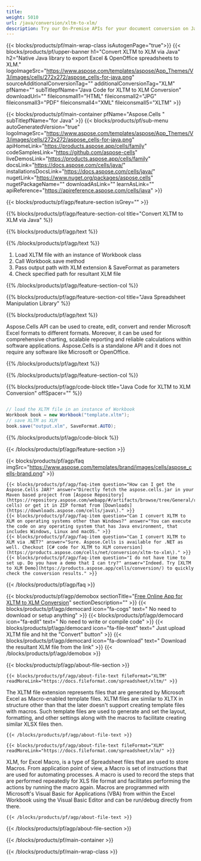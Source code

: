 ```yaml
---
title:  
weight: 5010
url: /java/conversion/xltm-to-xlm/ 
description: Try our On-Premise APIs for your document conversion on Java Runtime Environment for JSP/JSF Application and Desktop Applications.
---
```


{{< blocks/products/pf/main-wrap-class isAutogenPage="true">}}
{{< blocks/products/pf/upper-banner h1="Convert XLTM to XLM via Java" h2="Native Java library to export Excel & OpenOffice spreadsheets to XLM." logoImageSrc="https://www.aspose.com/templates/aspose/App_Themes/V3/images/cells/272x272/aspose_cells-for-java.png" sourceAdditionalConversionTag="" additionalConversionTag="XLM" pfName="" subTitlepfName="Java Code for XLTM to XLM Conversion" downloadUrl="" fileiconsmall1="HTML" fileiconsmall2="JPG" fileiconsmall3="PDF" fileiconsmall4="XML" fileiconsmall5="XLTM" >}}

{{< blocks/products/pf/main-container pfName="Aspose.Cells " subTitlepfName="for Java" >}}
{{< blocks/products/pf/sub-menu autoGeneratedVersion="true" logoImageSrc="https://www.aspose.com/templates/aspose/App_Themes/V3/images/cells/272x272/aspose_cells-for-java.png" apiHomeLink="https://products.aspose.app/cells/family" codeSamplesLink="https://github.com/aspose-cells" liveDemosLink="https://products.aspose.app/cells/family" docsLink="https://docs.aspose.com/cells/java/" installationsDocsLink="https://docs.aspose.com/cells/java/" nugetLink="https://www.nuget.org/packages/aspose.cells" nugetPackageName="" downloadAsLink="" learnAsLink="" apiReference="https://apireference.aspose.com/cells/java" >}}

{{< blocks/products/pf/agp/feature-section isGrey="" >}}

{{% blocks/products/pf/agp/feature-section-col title="Convert XLTM to XLM via Java" %}}

{{% blocks/products/pf/agp/text %}}

{{% /blocks/products/pf/agp/text %}}

1.  Load XLTM file with an instance of Workbook class
1.  Call Workbook.save method
1.  Pass output path with XLM extension & SaveFormat as parameters
1.  Check specified path for resultant XLM file

{{% /blocks/products/pf/agp/feature-section-col %}}

{{% blocks/products/pf/agp/feature-section-col title="Java Spreadsheet Manipulation Library" %}}

{{% blocks/products/pf/agp/text %}}

 Aspose.Cells API can be used to create, edit, convert and render Microsoft Excel formats to different formats. Moreover, it can be used for comprehensive charting, scalable reporting and reliable calculations within software applications. Aspose.Cells is a standalone API and it does not require any software like Microsoft or OpenOffice.

{{% /blocks/products/pf/agp/text %}}

{{% /blocks/products/pf/agp/feature-section-col %}}

{{% blocks/products/pf/agp/code-block title="Java Code for XLTM to XLM Conversion" offSpacer="" %}}

```cs

// load the XLTM file in an instance of Workbook
Workbook book = new Workbook("template.xltm");
// save XLTM as XLM
book.save("output.xlm", SaveFormat.AUTO);

```

{{% /blocks/products/pf/agp/code-block %}}

{{< /blocks/products/pf/agp/feature-section >}}

{{< blocks/products/pf/agp/faq imgSrc="https://www.aspose.com/templates/brand/images/cells/aspose_cells-brand.png" >}}

    {{< blocks/products/pf/agp/faq-item question="How can I get the Aspose.Cells JAR?" answer="Directly fetch the aspose.cells.jar in your Maven based project from [Aspose Repository](https://repository.aspose.com/webapp/#/artifacts/browse/tree/General/repo/com/aspose/aspose-cells) or get it in ZIP format from [Downloads](https://downloads.aspose.com/cells/java\)." >}}
    {{< blocks/products/pf/agp/faq-item question="Can I convert XLTM to XLM on operating systems other than Windows?" answer="You can execute the code on any operating system that has Java environment, that includes Windows, Linux and macOS." >}}
    {{< blocks/products/pf/agp/faq-item question="Can I convert XLTM to XLM via .NET?" answer="Sure. Aspose.Cells is available for .NET as well. Checkout [C# code for XLTM to XLM conversion](https://products.aspose.com/cells/net/conversion/xltm-to-xlm\)." >}}
    {{< blocks/products/pf/agp/faq-item question="I do not have time to set up. Do you have a demo that I can try?" answer="Indeed. Try [XLTM to XLM Demo](https://products.aspose.app/cells/conversion/) to quickly check the conversion results." >}}
 
{{< /blocks/products/pf/agp/faq >}}

<!-- aboutfile Starts -->

{{< blocks/products/pf/agp/demobox sectionTitle="[Free Online App for XLTM to XLM Conversion](https://products.aspose.app/cells/conversion/xltm-to-xlm)" sectionDescription="" >}}
        {{< blocks/products/pf/agp/democard icon="fa-cogs" text=" No need to download or setup anything" >}}
        {{< blocks/products/pf/agp/democard icon="fa-edit" text=" No need to write or compile code" >}}
        {{< blocks/products/pf/agp/democard icon="fa-file-text" text=" Just upload XLTM file and hit the \"Convert\" button" >}}
        {{< blocks/products/pf/agp/democard icon="fa-download" text=" Download the resultant XLM file from the link" >}}
{{< /blocks/products/pf/agp/demobox >}}

{{< blocks/products/pf/agp/about-file-section >}}

    {{< blocks/products/pf/agp/about-file-text fileFormat="XLTM" readMoreLink="https://docs.fileformat.com/spreadsheet/xltm/" >}}
The XLTM file extension represents files that are generated by Microsoft Excel as Macro-enabled template files. XLTM files are similar to XLTX in structure other than that the later doesn't support creating template files with macros. Such template files are used to generate and set the layout, formatting, and other settings along with the macros to facilitate creating similar XLSX files then.

    {{< /blocks/products/pf/agp/about-file-text >}}

    {{< blocks/products/pf/agp/about-file-text fileFormat="XLM" readMoreLink="https://docs.fileformat.com/spreadsheet/xlm/" >}}
XLM, for Excel Macro, is a type of Spreadsheet files that are used to store Macros. From application point of view, a Macro is set of instructions that are used for automating processes. A macro is used to record the steps that are performed repeatedly for XLS file format and facilitates performing the actions by running the macro again. Macros are programmed with Microsoft's Visual Basic for Applications (VBA) from within the Excel Workbook using the Visual Basic Editor and can be run/debug directly from there.

    {{< /blocks/products/pf/agp/about-file-text >}}

{{< /blocks/products/pf/agp/about-file-section >}}

<!-- aboutfile Ends -->

{{< /blocks/products/pf/main-container >}}
    
{{< /blocks/products/pf/main-wrap-class >}}